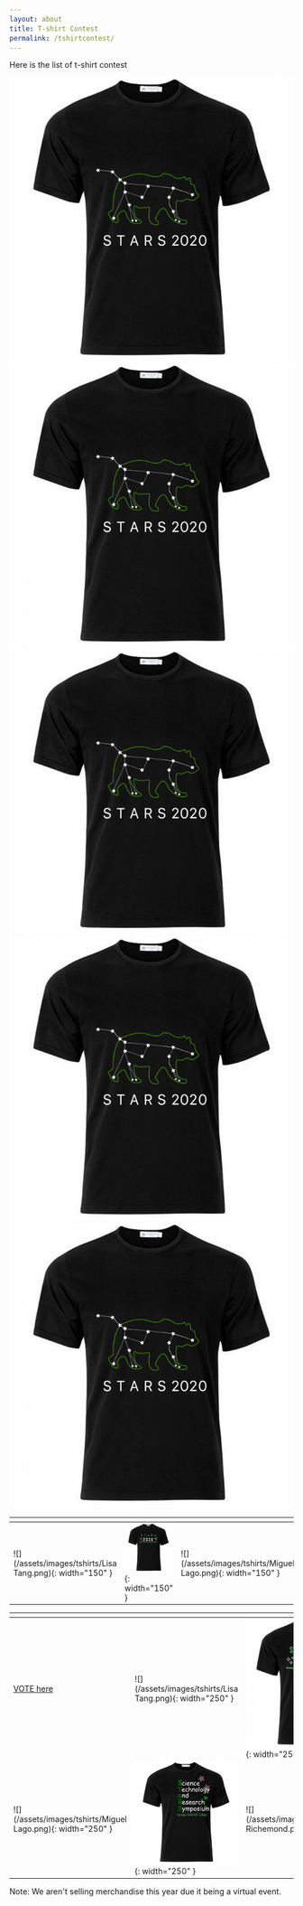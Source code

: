 ```yaml
---
layout: about
title: T-shirt Contest
permalink: /tshirtcontest/
---
```


Here is the list of t-shirt contest

<img src="/assets/images/tshirts/Lisa Tang.png" style="max-width=150; max-height=200;">
<img src="/assets/images/tshirts/Lisa Tang.png" style="max-width=150; max-height=200;">
<img src="/assets/images/tshirts/Lisa Tang.png" style="max-width=150; max-height=200;">
<img src="/assets/images/tshirts/Lisa Tang.png" style="max-width=150; max-height=200;">
<img src="/assets/images/tshirts/Lisa Tang.png" style="max-width=150; max-height=200;">

| <!-- --> | <!-- -->  | <!-- --> | <!-- -->  | <!-- -->  |
|------|------|------|------|------|
|![](/assets/images/tshirts/Lisa Tang.png){: width="150" } |![](/assets/images/tshirts/STARStshirt_HeidiBolte.png){: width="150" } |![](/assets/images/tshirts/Miguel Lago.png){: width="150" } |![](/assets/images/tshirts/DaisyAguilar.png){: width="150" } |![](/assets/images/tshirts/Cassandra Richemond.png){: width="150" } |


| <!-- --> | <!-- -->  | <!-- --> | 
|------|------|------|
| <a href="https://ggc.az1.qualtrics.com/jfe/form/SV_3fVkT5VXAk2SkhE"> VOTE here </a> |![](/assets/images/tshirts/Lisa Tang.png){: width="250" } |![](/assets/images/tshirts/STARStshirt_HeidiBolte.png){: width="250" } |
|![](/assets/images/tshirts/Miguel Lago.png){: width="250" } |![](/assets/images/tshirts/DaisyAguilar.png){: width="250" } |![](/assets/images/tshirts/Cassandra Richemond.png){: width="250" } |



Note: We aren't selling merchandise this year due it being a virtual event.
